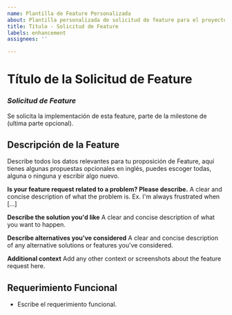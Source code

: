 ```yaml
---
name: Plantilla de Feature Personalizada
about: Plantilla personalizada de solicitud de feature para el proyecto de UG Eventos
title: Título - Solicitud de Feature
labels: enhancement
assignees: ''

---
```


# Título de la Solicitud de Feature

### *Solicitud de Feature* 
Se solicita la implementación de esta feature, parte de la milestone de <Nombre del Hito>(ultima parte opcional).

## Descripción de la Feature

Describe todos los datos relevantes para tu proposición de Feature, aquí tienes algunas propuestas opcionales en inglés, puedes escoger todas, alguna o ninguna y escribir algo nuevo.

**Is your feature request related to a problem? Please describe.**
A clear and concise description of what the problem is. Ex. I'm always frustrated when [...]

**Describe the solution you'd like**
A clear and concise description of what you want to happen.

**Describe alternatives you've considered**
A clear and concise description of any alternative solutions or features you've considered.

**Additional context**
Add any other context or screenshots about the feature request here.

## Requerimiento Funcional  
* Escribe el requerimiento funcional.
